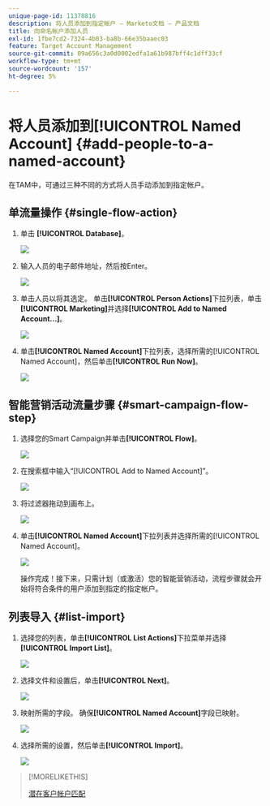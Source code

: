 ```yaml
---
unique-page-id: 11378816
description: 将人员添加到指定帐户 — Marketo文档 — 产品文档
title: 向命名帐户添加人员
exl-id: 1fbe7cd2-7324-4b03-ba8b-66e35baaec03
feature: Target Account Management
source-git-commit: 09a656c3a0d0002edfa1a61b987bff4c1dff33cf
workflow-type: tm+mt
source-wordcount: '157'
ht-degree: 5%

---
```


# 将人员添加到[!UICONTROL Named Account] {#add-people-to-a-named-account}

在TAM中，可通过三种不同的方式将人员手动添加到指定帐户。

## 单流量操作 {#single-flow-action}

1. 单击 **[!UICONTROL Database]**。

   ![](assets/one-2.png)

1. 输入人员的电子邮件地址，然后按Enter。

   ![](assets/two.png)

1. 单击人员以将其选定。 单击&#x200B;**[!UICONTROL Person Actions]**&#x200B;下拉列表，单击&#x200B;**[!UICONTROL Marketing]**&#x200B;并选择&#x200B;**[!UICONTROL Add to Named Account...]**。

   ![](assets/three.png)

1. 单击&#x200B;**[!UICONTROL Named Account]**&#x200B;下拉列表，选择所需的[!UICONTROL Named Account]，然后单击&#x200B;**[!UICONTROL Run Now]**。

   ![](assets/four.png)

## 智能营销活动流量步骤 {#smart-campaign-flow-step}

1. 选择您的Smart Campaign并单击&#x200B;**[!UICONTROL Flow]**。

   ![](assets/five.png)

1. 在搜索框中输入“[!UICONTROL Add to Named Account]”。

   ![](assets/six.png)

1. 将过滤器拖动到画布上。

   ![](assets/seven.png)

1. 单击&#x200B;**[!UICONTROL Named Account]**&#x200B;下拉列表并选择所需的[!UICONTROL Named Account]。

   ![](assets/eight.png)

   操作完成！接下来，只需计划（或激活）您的智能营销活动，流程步骤就会开始将符合条件的用户添加到指定的指定帐户。

## 列表导入 {#list-import}

1. 选择您的列表，单击&#x200B;**[!UICONTROL List Actions]**&#x200B;下拉菜单并选择&#x200B;**[!UICONTROL Import List]**。

   ![](assets/nine.png)

1. 选择文件和设置后，单击&#x200B;**[!UICONTROL Next]**。

   ![](assets/ten.png)

1. 映射所需的字段。 确保&#x200B;**[!UICONTROL Named Account]**&#x200B;字段已映射。

   ![](assets/eleven.png)

1. 选择所需的设置，然后单击&#x200B;**[!UICONTROL Import]**。

   ![](assets/twelve.png)

>[!MORELIKETHIS]
>
>[潜在客户帐户匹配](/help/marketo/product-docs/target-account-management/target/named-accounts/lead-to-account-matching.md)
